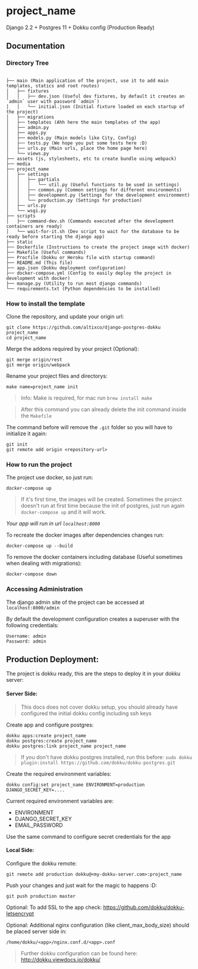 # project_name

Django 2.2 + Postgres 11 + Dokku config (Production Ready)

## Documentation ##

### Directory Tree ###
```

├── main (Main application of the project, use it to add main templates, statics and root routes)
│   ├── fixtures
│   │   ├── dev.json (Useful dev fixtures, by default it creates an `admin` user with password `admin`)
│   │   └── initial.json (Initial fixture loaded on each startup of the project)
│   ├── migrations
│   ├── templates (Ahh here the main templates of the app)
│   ├── admin.py
│   ├── apps.py
│   ├── models.py (Main models like City, Config)
│   ├── tests.py (We hope you put some tests here :D)
│   ├── urls.py (Main urls, place the home page here)
│   └── views.py
├── assets (js, stylesheets, etc to create bundle using webpack)
├── media
├── project_name
│   ├── settings
│   │   ├── partials
│   │   │   └── util.py (Useful functions to be used in settings)
│   │   ├── common.py (Common settings for different environments)
│   │   ├── development.py (Settings for the development environment)
│   │   └── production.py (Settings for production)
│   ├── urls.py
│   └── wsgi.py
├── scripts
│   ├── command-dev.sh (Commands executed after the development containers are ready)
│   └── wait-for-it.sh (Dev script to wait for the database to be ready before starting the django app)
├── static
├── Dockerfile (Instructions to create the project image with docker)
├── Makefile (Useful commands)
├── Procfile (Dokku or Heroku file with startup command)
├── README.md (This file)
├── app.json (Dokku deployment configuration)
├── docker-compose.yml (Config to easily deploy the project in development with docker)
├── manage.py (Utility to run most django commands)
└── requirements.txt (Python dependencies to be installed)
```

### How to install the template ###

Clone the repository, and update your origin url: 
```
git clone https://github.com/altixco/django-postgres-dokku project_name
cd project_name
```

Merge the addons required by your project (Optional):
```
git merge origin/rest
git merge origin/webpack
```

Rename your project files and directorys:
```
make name=project_name init
```
> Info: Make is required, for mac run `brew install make`

> After this command you can already delete the init command inside the `Makefile` 

The command before will remove the `.git` folder so you will have to initialize it again:
```
git init
git remote add origin <repository-url>
```

### How to run the project ###

The project use docker, so just run:

```
docker-compose up
```

> If it's first time, the images will be created. Sometimes the project doesn't run at first time because the init of postgres, just run again `docker-compose up` and it will work.

*Your app will run in url `localhost:8000`*

To recreate the docker images after dependencies changes run:

```
docker-compose up --build
```

To remove the docker containers including database (Useful sometimes when dealing with migrations):

```
docker-compose down
```

### Accessing Administration

The django admin site of the project can be accessed at `localhost:8000/admin`

By default the development configuration creates a superuser with the following credentials:

```
Username: admin
Password: admin
```

## Production Deployment: ##

The project is dokku ready, this are the steps to deploy it in your dokku server:

#### Server Side: ####

> This docs does not cover dokku setup, you should already have configured the initial dokku config including ssh keys

Create app and configure postgres:
```
dokku apps:create project_name
dokku postgres:create project_name
dokku postgres:link project_name project_name
```

> If you don't have dokku postgres installed, run this before:
> `sudo dokku plugin:install https://github.com/dokku/dokku-postgres.git`

Create the required environment variables:
```
dokku config:set project_name ENVIRONMENT=production DJANGO_SECRET_KEY=....
```

Current required environment variables are:

* ENVIRONMENT
* DJANGO_SECRET_KEY
* EMAIL_PASSWORD

Use the same command to configure secret credentials for the app

#### Local Side: ####

Configure the dokku remote:

```
git remote add production dokku@<my-dokku-server.com>:project_name
```

Push your changes and just wait for the magic to happens :D:

```
git push production master
```

Optional: To add SSL to the app check:
https://github.com/dokku/dokku-letsencrypt

Optional: Additional nginx configuration (like client_max_body_size) should be placed server side in:
```
/home/dokku/<app>/nginx.conf.d/<app>.conf
```

> Further dokku configuration can be found here: http://dokku.viewdocs.io/dokku/
